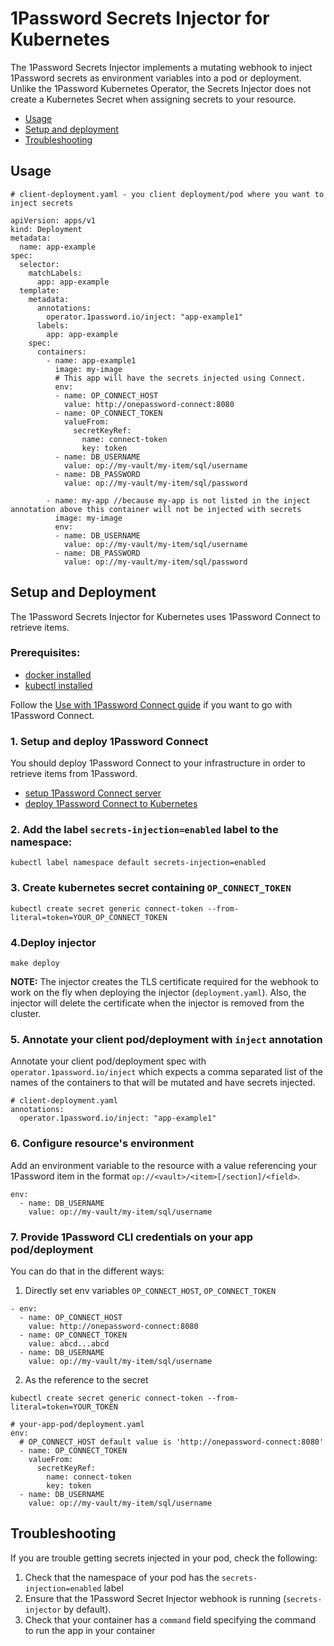 # 1Password Secrets Injector for Kubernetes

The 1Password Secrets Injector implements a mutating webhook to inject 1Password secrets as environment variables into a pod or deployment. Unlike the 1Password Kubernetes Operator, the Secrets Injector does not create a Kubernetes Secret when assigning secrets to your resource.

- [Usage](#usage)
- [Setup and deployment](#setup-and-deployment)
- [Troubleshooting](#troubleshooting)

## Usage
```
# client-deployment.yaml - you client deployment/pod where you want to inject secrets

apiVersion: apps/v1
kind: Deployment
metadata:
  name: app-example
spec:
  selector:
    matchLabels:
      app: app-example
  template:
    metadata:
      annotations:
        operator.1password.io/inject: "app-example1"
      labels:
        app: app-example
    spec:
      containers:
        - name: app-example1
          image: my-image
          # This app will have the secrets injected using Connect.
          env:
          - name: OP_CONNECT_HOST
            value: http://onepassword-connect:8080
          - name: OP_CONNECT_TOKEN
            valueFrom:
              secretKeyRef:
                name: connect-token
                key: token
          - name: DB_USERNAME
            value: op://my-vault/my-item/sql/username
          - name: DB_PASSWORD
            value: op://my-vault/my-item/sql/password

        - name: my-app //because my-app is not listed in the inject annotation above this container will not be injected with secrets
          image: my-image
          env:
          - name: DB_USERNAME
            value: op://my-vault/my-item/sql/username
          - name: DB_PASSWORD
            value: op://my-vault/my-item/sql/password
```

## Setup and Deployment
The 1Password Secrets Injector for Kubernetes uses 1Password Connect to retrieve items.

### Prerequisites:
- [docker installed](https://docs.docker.com/get-docker/)
- [kubectl installed](https://kubernetes.io/docs/tasks/tools/install-kubectl/)

Follow the [Use with 1Password Connect guide](#use-with-1password-connect) if you want to go with 1Password Connect.

### 1. Setup and deploy 1Password Connect

You should deploy 1Password Connect to your infrastructure in order to retrieve items from 1Password.

- [setup 1Password Connect server](https://developer.1password.com/docs/connect/get-started#step-1-set-up-a-secrets-automation-workflow)
- [deploy 1Password Connect to Kubernetes](https://developer.1password.com/docs/connect/get-started#step-2-deploy-1password-connect-server)

### 2. Add the label `secrets-injection=enabled` label to the namespace:
```
kubectl label namespace default secrets-injection=enabled
```

### 3. Create kubernetes secret containing `OP_CONNECT_TOKEN`
```
kubectl create secret generic connect-token --from-literal=token=YOUR_OP_CONNECT_TOKEN
```

### 4.Deploy injector
```
make deploy
```
**NOTE:** The injector creates the TLS certificate required for the webhook to work on the fly when deploying the injector (`deployment.yaml`). Also, the injector will delete the certificate when the injector is removed from the cluster.


### 5. Annotate your client pod/deployment with `inject` annotation
Annotate your client pod/deployment spec with `operator.1password.io/inject` which expects a comma separated list of the names of the containers to that will be mutated and have secrets injected.
```
# client-deployment.yaml
annotations:
  operator.1password.io/inject: "app-example1"
```

### 6. Configure resource's environment
Add an environment variable to the resource with a value referencing your 1Password item in the format `op://<vault>/<item>[/section]/<field>`.
```
env:
  - name: DB_USERNAME
    value: op://my-vault/my-item/sql/username
```

### 7. Provide 1Password CLI credentials on your app pod/deployment
You can do that in the different ways:

1. Directly set env variables `OP_CONNECT_HOST`, `OP_CONNECT_TOKEN`
```
- env:
  - name: OP_CONNECT_HOST
    value: http://onepassword-connect:8080
  - name: OP_CONNECT_TOKEN
    value: abcd...abcd
  - name: DB_USERNAME
    value: op://my-vault/my-item/sql/username
```
2. As the reference to the secret
```
kubectl create secret generic connect-token --from-literal=token=YOUR_TOKEN

# your-app-pod/deployment.yaml
env:
  # OP_CONNECT_HOST default value is 'http://onepassword-connect:8080'
  - name: OP_CONNECT_TOKEN
    valueFrom:
      secretKeyRef:
        name: connect-token
        key: token
  - name: DB_USERNAME
    value: op://my-vault/my-item/sql/username
```


## Troubleshooting
If you are trouble getting secrets injected in your pod, check the following:

1. Check that the namespace of your pod has the `secrets-injection=enabled` label
2. Ensure that the 1Password Secret Injector webhook is running (`secrets-injector` by default).
3. Check that your container has a `command` field specifying the command to run the app in your container
